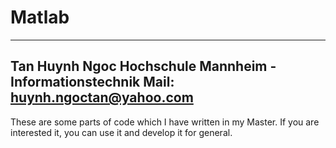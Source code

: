 # Matlab
-------------------------------------------
Tan Huynh Ngoc
Hochschule Mannheim - Informationstechnik
Mail: huynh.ngoctan@yahoo.com
-------------------------------------------

These are some parts of code which I have written in my Master. If you are interested it, you can use it and develop it for general.
